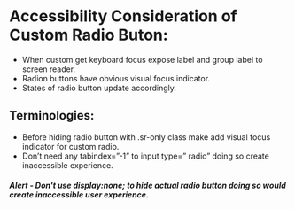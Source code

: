 # Accessibility Consideration of Custom Radio Buton:

* When custom get keyboard focus expose label and group label to screen reader.
* Radion buttons have obvious visual focus indicator.
* States of radio button update accordingly.

## Terminologies:
* Before hiding radio button with .sr-only class make add visual focus indicator for custom radio.
* Don’t need any tabindex=”-1” to input type=” radio” doing so create inaccessible experience.
##### Alert - Don't use display:none; to hide actual radio button doing so would create inaccessible user experience.
